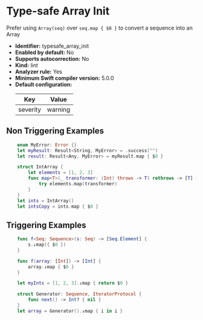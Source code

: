 # Type-safe Array Init

Prefer using `Array(seq)` over `seq.map { $0 }` to convert a sequence into an Array

* **Identifier:** typesafe_array_init
* **Enabled by default:** No
* **Supports autocorrection:** No
* **Kind:** lint
* **Analyzer rule:** Yes
* **Minimum Swift compiler version:** 5.0.0
* **Default configuration:**
  <table>
  <thead>
  <tr><th>Key</th><th>Value</th></tr>
  </thead>
  <tbody>
  <tr>
  <td>
  severity
  </td>
  <td>
  warning
  </td>
  </tr>
  </tbody>
  </table>

## Non Triggering Examples

```swift
    enum MyError: Error {}
    let myResult: Result<String, MyError> = .success("")
    let result: Result<Any, MyError> = myResult.map { $0 }
```

```swift
    struct IntArray {
        let elements = [1, 2, 3]
        func map<T>(_ transformer: (Int) throws -> T) rethrows -> [T] {
            try elements.map(transformer)
        }
    }
    let ints = IntArray()
    let intsCopy = ints.map { $0 }
```

## Triggering Examples

```swift
    func f<Seq: Sequence>(s: Seq) -> [Seq.Element] {
        s.↓map({ $0 })
    }
```

```swift
    func f(array: [Int]) -> [Int] {
        array.↓map { $0 }
    }
```

```swift
    let myInts = [1, 2, 3].↓map { return $0 }
```

```swift
    struct Generator: Sequence, IteratorProtocol {
        func next() -> Int? { nil }
    }
    let array = Generator().↓map { i in i }
```